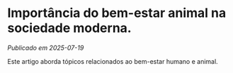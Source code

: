# Importância do bem-estar animal na sociedade moderna.

*Publicado em 2025-07-19*

Este artigo aborda tópicos relacionados ao bem-estar humano e animal.
